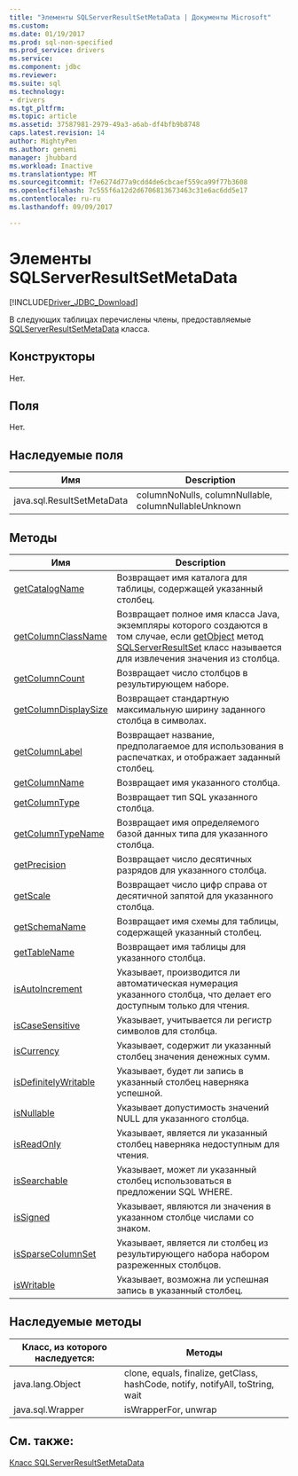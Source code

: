 ```yaml
---
title: "Элементы SQLServerResultSetMetaData | Документы Microsoft"
ms.custom: 
ms.date: 01/19/2017
ms.prod: sql-non-specified
ms.prod_service: drivers
ms.service: 
ms.component: jdbc
ms.reviewer: 
ms.suite: sql
ms.technology:
- drivers
ms.tgt_pltfrm: 
ms.topic: article
ms.assetid: 37587981-2979-49a3-a6ab-df4bfb9b8748
caps.latest.revision: 14
author: MightyPen
ms.author: genemi
manager: jhubbard
ms.workload: Inactive
ms.translationtype: MT
ms.sourcegitcommit: f7e6274d77a9cdd4de6cbcaef559ca99f77b3608
ms.openlocfilehash: 7c555f6a12d2d6706813673463c31e6ac6dd5e17
ms.contentlocale: ru-ru
ms.lasthandoff: 09/09/2017

---
```

# <a name="sqlserverresultsetmetadata-members"></a>Элементы SQLServerResultSetMetaData
[!INCLUDE[Driver_JDBC_Download](../../../includes/driver_jdbc_download.md)]

  В следующих таблицах перечислены члены, предоставляемые [SQLServerResultSetMetaData](../../../connect/jdbc/reference/sqlserverresultsetmetadata-class.md) класса.  
  
## <a name="constructors"></a>Конструкторы  
 Нет.  
  
## <a name="fields"></a>Поля  
 Нет.  
  
## <a name="inherited-fields"></a>Наследуемые поля  
  
|Имя|Description|  
|----------|-----------------|  
|java.sql.ResultSetMetaData|columnNoNulls, columnNullable, columnNullableUnknown|  
  
## <a name="methods"></a>Методы  
  
|Имя|Description|  
|----------|-----------------|  
|[getCatalogName](../../../connect/jdbc/reference/getcatalogname-method-sqlserverresultsetmetadata.md)|Возвращает имя каталога для таблицы, содержащей указанный столбец.|  
|[getColumnClassName](../../../connect/jdbc/reference/getcolumnclassname-method-sqlserverresultsetmetadata.md)|Возвращает полное имя класса Java, экземпляры которого создаются в том случае, если [getObject](../../../connect/jdbc/reference/getobject-method-sqlserverresultset.md) метод [SQLServerResultSet](../../../connect/jdbc/reference/sqlserverresultset-class.md) класс называется для извлечения значения из столбца.|  
|[getColumnCount](../../../connect/jdbc/reference/getcolumncount-method-sqlserverresultsetmetadata.md)|Возвращает число столбцов в результирующем наборе.|  
|[getColumnDisplaySize](../../../connect/jdbc/reference/getcolumndisplaysize-method-sqlserverresultsetmetadata.md)|Возвращает стандартную максимальную ширину заданного столбца в символах.|  
|[getColumnLabel](../../../connect/jdbc/reference/getcolumnlabel-method-sqlserverresultsetmetadata.md)|Возвращает название, предполагаемое для использования в распечатках, и отображает заданный столбец.|  
|[getColumnName](../../../connect/jdbc/reference/getcolumnname-method-sqlserverresultsetmetadata.md)|Возвращает имя указанного столбца.|  
|[getColumnType](../../../connect/jdbc/reference/getcolumntype-method-sqlserverresultsetmetadata.md)|Возвращает тип SQL указанного столбца.|  
|[getColumnTypeName](../../../connect/jdbc/reference/getcolumntypename-method-sqlserverresultsetmetadata.md)|Возвращает имя определяемого базой данных типа для указанного столбца.|  
|[getPrecision](../../../connect/jdbc/reference/getprecision-method-sqlserverresultsetmetadata.md)|Возвращает число десятичных разрядов для указанного столбца.|  
|[getScale](../../../connect/jdbc/reference/getscale-method-sqlserverresultsetmetadata.md)|Возвращает число цифр справа от десятичной запятой для указанного столбца.|  
|[getSchemaName](../../../connect/jdbc/reference/getschemaname-method-sqlserverresultsetmetadata.md)|Возвращает имя схемы для таблицы, содержащей указанный столбец.|  
|[getTableName](../../../connect/jdbc/reference/gettablename-method-sqlserverresultsetmetadata.md)|Возвращает имя таблицы для указанного столбца.|  
|[isAutoIncrement](../../../connect/jdbc/reference/isautoincrement-method-sqlserverresultsetmetadata.md)|Указывает, производится ли автоматическая нумерация указанного столбца, что делает его доступным только для чтения.|  
|[isCaseSensitive](../../../connect/jdbc/reference/iscasesensitive-method-sqlserverresultsetmetadata.md)|Указывает, учитывается ли регистр символов для столбца.|  
|[isCurrency](../../../connect/jdbc/reference/iscurrency-method-sqlserverresultsetmetadata.md)|Указывает, содержит ли указанный столбец значения денежных сумм.|  
|[isDefinitelyWritable](../../../connect/jdbc/reference/isdefinitelywritable-method-sqlserverresultsetmetadata.md)|Указывает, будет ли запись в указанный столбец наверняка успешной.|  
|[isNullable](../../../connect/jdbc/reference/isnullable-method-sqlserverresultsetmetadata.md)|Указывает допустимость значений NULL для указанного столбца.|  
|[isReadOnly](../../../connect/jdbc/reference/isreadonly-method-sqlserverresultsetmetadata.md)|Указывает, является ли указанный столбец наверняка недоступным для чтения.|  
|[isSearchable](../../../connect/jdbc/reference/issearchable-method-sqlserverresultsetmetadata.md)|Указывает, может ли указанный столбец использоваться в предложении SQL WHERE.|  
|[isSigned](../../../connect/jdbc/reference/issigned-method-sqlserverresultsetmetadata.md)|Указывает, являются ли значения в указанном столбце числами со знаком.|  
|[isSparseColumnSet](../../../connect/jdbc/reference/issparsecolumnset-method-sqlserverresultsetmetadata.md)|Указывает, является ли столбец из результирующего набора набором разреженных столбцов.|  
|[isWritable](../../../connect/jdbc/reference/iswritable-method-sqlserverresultsetmetadata.md)|Указывает, возможна ли успешная запись в указанный столбец.|  
  
## <a name="inherited-methods"></a>Наследуемые методы  
  
|Класс, из которого наследуется:|Методы|  
|---------------------------|-------------|  
|java.lang.Object|clone, equals, finalize, getClass, hashCode, notify, notifyAll, toString, wait|  
|java.sql.Wrapper|isWrapperFor, unwrap|  
  
## <a name="see-also"></a>См. также:  
 [Класс SQLServerResultSetMetaData](../../../connect/jdbc/reference/sqlserverresultsetmetadata-class.md)  
  
  

